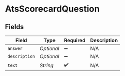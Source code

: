 # AtsScorecardQuestion


## Fields

| Field              | Type               | Required           | Description        |
| ------------------ | ------------------ | ------------------ | ------------------ |
| `answer`           | *Optional<String>* | :heavy_minus_sign: | N/A                |
| `description`      | *Optional<String>* | :heavy_minus_sign: | N/A                |
| `text`             | *String*           | :heavy_check_mark: | N/A                |